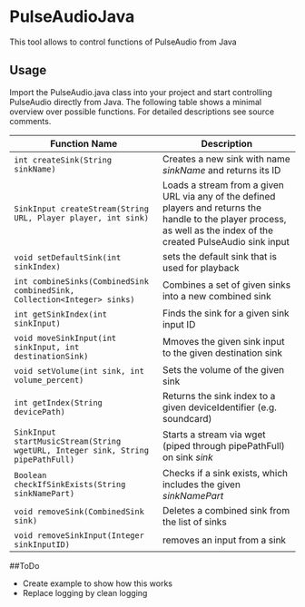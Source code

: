 # PulseAudioJava
This tool allows to control functions of PulseAudio from Java

## Usage
Import the PulseAudio.java class into your project and start controlling PulseAudio directly from Java. The following table shows a minimal overview over possible functions. For detailed descriptions see source comments.

Function Name  | Description
------------- | -------------
```int createSink(String sinkName)``` | Creates a new sink with name *sinkName* and returns its ID
```SinkInput createStream(String URL, Player player, int sink)``` | Loads a stream from a given URL via any of the defined players and returns the handle to the player process, as well as the index of the created PulseAudio sink input
```void setDefaultSink(int sinkIndex)``` | sets the default sink that is used for playback
```int combineSinks(CombinedSink combinedSink, Collection<Integer> sinks)``` | Combines a set of given sinks into a new combined sink
```int getSinkIndex(int sinkInput)``` | Finds the sink for a given sink input ID
```void moveSinkInput(int sinkInput, int destinationSink)``` | Mmoves the given sink input to the given destination sink
```void setVolume(int sink, int volume_percent)``` | Sets the volume of the given sink
```int getIndex(String devicePath)``` | Returns the sink index to a given deviceIdentifier (e.g. soundcard)
```SinkInput startMusicStream(String wgetURL, Integer sink, String pipePathFull)``` | Starts a stream via wget (piped through pipePathFull) on sink *sink*
```Boolean checkIfSinkExists(String sinkNamePart)``` | Checks if a sink exists, which includes the given *sinkNamePart*
```void removeSink(CombinedSink sink)``` | Deletes a combined sink from the list of sinks
```void removeSinkInput(Integer sinkInputID)``` | removes an input from a sink

##ToDo
- Create example to show how this works
- Replace logging by clean logging